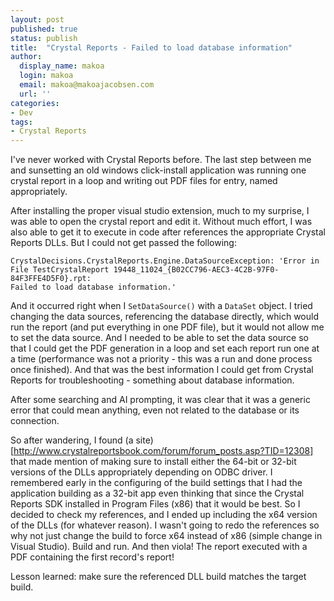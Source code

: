 ```yaml
---
layout: post
published: true
status: publish
title:  "Crystal Reports - Failed to load database information"
author:
  display_name: makoa
  login: makoa
  email: makoa@makoajacobsen.com
  url: ''
categories:
- Dev
tags:
- Crystal Reports
---
```


I've never worked with Crystal Reports before. The last step between me and sunsetting an old windows click-install application was running one crystal report in a loop and writing out PDF files for entry, named appropriately.

After installing the proper visual studio extension, much to my surprise, I was able to open the crystal report and edit it. Without much effort, I was also able to get it to execute in code after references the appropriate Crystal Reports DLLs. But I could not get passed the following:

```
CrystalDecisions.CrystalReports.Engine.DataSourceException: 'Error in File TestCrystalReport 19448_11024_{B02CC796-AEC3-4C2B-97F0-84F3FFE4D5F0}.rpt:
Failed to load database information.'
```

And it occurred right when I `SetDataSource()` with a `DataSet` object. I tried changing the data sources, referencing the database directly, which would run the report (and put everything in one PDF file), but it would not allow me to set the data source. And I needed to be able to set the data source so that I could get the PDF generation in a loop and set each report run one at a time (performance was not a priority - this was a run and done process once finished). And that was the best information I could get from Crystal Reports for troubleshooting - something about database information.

After some searching and AI prompting, it was clear that it was a generic error that could mean anything, even not related to the database or its connection.

So after wandering, I found (a site)[http://www.crystalreportsbook.com/forum/forum_posts.asp?TID=12308] that made mention of making sure to install either the 64-bit or 32-bit versions of the DLLs appropriately depending on ODBC driver. I remembered early in the configuring of the build settings that I had the application building as a 32-bit app even thinking that since the Crystal Reports SDK installed in Program Files (x86) that it would be best. So I decided to check my references, and I ended up including the x64 version of the DLLs (for whatever reason). I wasn't going to redo the references so why not just change the build to force x64 instead of x86 (simple change in Visual Studio). Build and run. And then viola! The report executed with a PDF containing the first record's report!

Lesson learned: make sure the referenced DLL build matches the target build.